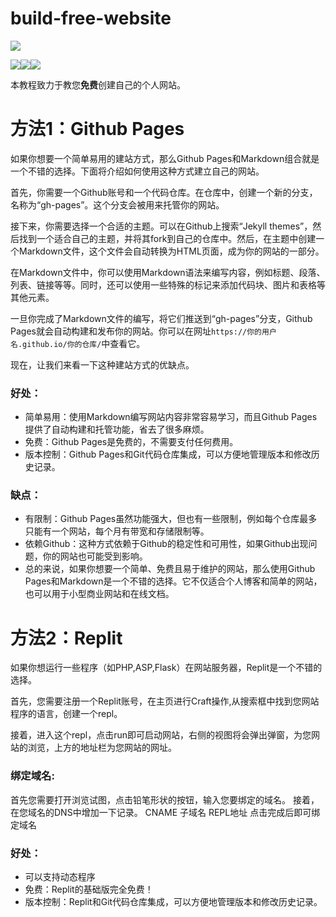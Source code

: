 # build-free-website
![](https://img.shields.io/badge/%E6%96%B0%E6%89%8B%E5%90%91%E9%83%A8%E7%BD%B2%E5%85%8D%E8%B4%B9%E7%BD%91%E7%AB%99%E7%9A%84%E6%95%99%E7%A8%8B%E3%80%82-A%20tutorial%20for%20newbies%20towards%20deploying%20free%20websites-gray.svg)  
  

![](https://img.shields.io/badge/Version-0.01-white.svg)![](https://img.shields.io/badge/Made%20by-Hiyoteam-green.svg)[![](https://shields.io/badge/Community-discord-green?logo=discord&style=social)](https://discord.gg/UzdZCBXvsH)

本教程致力于教您**免费**创建自己的个人网站。
# 方法1：Github Pages

如果你想要一个简单易用的建站方式，那么Github Pages和Markdown组合就是一个不错的选择。下面将介绍如何使用这种方式建立自己的网站。

首先，你需要一个Github账号和一个代码仓库。在仓库中，创建一个新的分支，名称为“gh-pages”。这个分支会被用来托管你的网站。

接下来，你需要选择一个合适的主题。可以在Github上搜索“Jekyll themes”，然后找到一个适合自己的主题，并将其fork到自己的仓库中。然后，在主题中创建一个Markdown文件，这个文件会自动转换为HTML页面，成为你的网站的一部分。

在Markdown文件中，你可以使用Markdown语法来编写内容，例如标题、段落、列表、链接等等。同时，还可以使用一些特殊的标记来添加代码块、图片和表格等其他元素。

一旦你完成了Markdown文件的编写，将它们推送到“gh-pages”分支，Github Pages就会自动构建和发布你的网站。你可以在网址`https://你的用户名.github.io/你的仓库/`中查看它。

现在，让我们来看一下这种建站方式的优缺点。

### 好处：

 - 简单易用：使用Markdown编写网站内容非常容易学习，而且Github Pages提供了自动构建和托管功能，省去了很多麻烦。
 - 免费：Github Pages是免费的，不需要支付任何费用。
 - 版本控制：Github Pages和Git代码仓库集成，可以方便地管理版本和修改历史记录。
### 缺点：

 - 有限制：Github Pages虽然功能强大，但也有一些限制，例如每个仓库最多只能有一个网站，每个月有带宽和存储限制等。
 - 依赖Github：这种方式依赖于Github的稳定性和可用性，如果Github出现问题，你的网站也可能受到影响。
 - 总的来说，如果你想要一个简单、免费且易于维护的网站，那么使用Github Pages和Markdown是一个不错的选择。它不仅适合个人博客和简单的网站，也可以用于小型商业网站和在线文档。
# 方法2：Replit

如果你想运行一些程序（如PHP,ASP,Flask）在网站服务器，Replit是一个不错的选择。

首先，您需要注册一个Replit账号，在主页进行Craft操作,从搜索框中找到您网站程序的语言，创建一个repl。

接着，进入这个repl，点击run即可启动网站，右侧的视图将会弹出弹窗，为您网站的浏览，上方的地址栏为您网站的网址。

### 绑定域名:

首先您需要打开浏览试图，点击铅笔形状的按钮，输入您要绑定的域名。
接着，在您域名的DNS中增加一下记录。
CNAME 子域名 REPL地址
点击完成后即可绑定域名
### 好处：

 - 可以支持动态程序
 - 免费：Replit的基础版完全免费！
 - 版本控制：Replit和Git代码仓库集成，可以方便地管理版本和修改历史记录。
